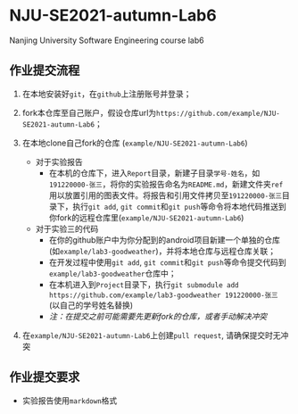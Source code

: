 # NJU-SE2021-autumn-Lab6

Nanjing University Software Engineering course lab6

## 作业提交流程

1. 在本地安装好`git`，在`github`上注册账号并登录；
2. fork本仓库至自己账户，假设仓库url为`https://github.com/example/NJU-SE2021-autumn-Lab6`；
3. 在本地clone自己fork的仓库 (`example/NJU-SE2021-autumn-Lab6`)
   - 对于实验报告
     - 在本机的仓库下，进入`Report`目录，新建子目录`学号-姓名`，如`191220000-张三`，将你的实验报告命名为`README.md`，新建文件夹`ref`用以放置引用的图表文件。将报告和引用文件拷贝至`191220000-张三`目录下，执行`git add`, `git commit`和`git push`等命令将本地代码推送到你fork的远程仓库里(`example/NJU-SE2021-autumn-Lab6`)
   - 对于实验三的代码
     - 在你的github账户中为你分配到的android项目新建一个单独的仓库 (如`example/lab3-goodweather`)，并将本地仓库与远程仓库关联；
     - 在开发过程中使用`git add`, `git commit`和`git push`等命令提交代码到`example/lab3-goodweather`仓库中；
     - 在本机进入到`Project`目录下，执行`git submodule add https://github.com/example/lab3-goodweather 191220000-张三` (以自己的学号姓名替换)
     - *注：在提交之前可能需要先更新fork的仓库，或者手动解决冲突*

4. 在`example/NJU-SE2021-autumn-Lab6`上创建`pull request`, 请确保提交时无冲突

## 作业提交要求

- 实验报告使用`markdown`格式

